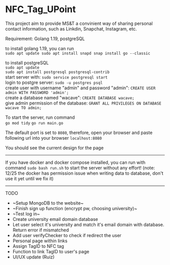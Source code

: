 # NFC_Tag_UPoint
 This project aim to provide MS&T a convinient way of sharing personal contact information, such as Linkdin, Snapchat, Instagram, etc.
<br>

Requirement: Golang 1.19, postgreSQL

to install golang 1.19, you can run <br>
`sudo apt update
sudo apt install snapd
snap install go --classic
`

to install postgreSQL <br>
`sudo apt update` <br>
`sudo apt install postgresql postgresql-contrib` <br>
start server with: 
`sudo service postgresql start` <br>
login to postgre server: 
`sudo -u postgres psql` <br>
create user with username "admin" and password "admin": 
`CREATE USER admin WITH PASSWORD 'admin';` <br>
create a database named "wacave": 
`CREATE DATABASE wacave;` <br>
give admin permission of the database:
`GRANT ALL PRIVILEGES ON DATABASE wacave TO admin;` <br>




 To start the server, run command <br>
`go mod tidy`
`go run main.go` 

The default port is set to `8080`, therefore, open your browser and paste following url into your browser
`localhost:8080`

You should see the current design for the page

--------

If you have docker and docker compose installed, you can run with command
`sudo bash run.sh`
to start the server without any effort!
(note: 12/25 the docker has permission issue when writing data to database, don't use it yet until we fix it)

--------

TODO

- ~Setup MongoDB to the website~
- ~Finish sign up function (encrypt pw, choosing university)~
- ~Test log in~
- Create university email domain database
- Let user select it's university and match it's email domain with database. Return error if mismatched
- Add user verifyChecker to check if redirect the user
- Personal page within links
- Assign TagID to NFC tag
- Function to link TagID to user's page
- UI/UX update (Ruiz)
